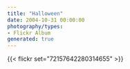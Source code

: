 ```yaml
---
title: "Halloween"
date: 2004-10-31 00:00:00
photography/types:
- Flickr Album
generated: true
---
```



{{< flickr set="72157642280314655" >}}
